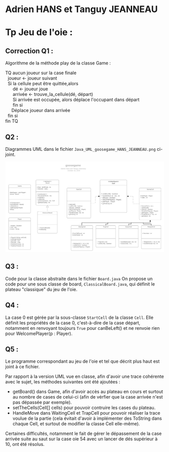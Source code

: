 # Adrien HANS et Tanguy JEANNEAU
# Tp Jeu de l'oie : 


## Correction Q1 : 
Algorithme de la méthode play de la classe Game : 

TQ aucun joueur sur la case finale 
    <br>&nbsp; joueur <- joueur suivant
    <br>&nbsp; Si la cellule peut être quittée,alors  
    &nbsp; &nbsp; &nbsp; dé <- joueur joue
        <br>&nbsp; &nbsp; &nbsp; arrivée <- trouve_la_cellule(dé, départ)
        <br> &nbsp; &nbsp; &nbsp; Si arrivée est occupée, alors
            déplace l'occupant dans départ
<br>&nbsp; &nbsp; &nbsp; fin si
        <br>&nbsp; &nbsp; &nbsp;Déplace joueur dans arrivée
    <br>&nbsp; fin si 
<br>fin TQ 

## Q2 : 
Diagrammes UML dans le fichier `Java_UML_goosegame_HANS_JEANNEAU.png` ci-joint.

![Screenshot](Java_UML_goosegame_HANS_JEANNEAU.png)

## Q3 : 
Code pour la classe abstraite dans le fichier `Board.java`
On propose un code pour une sous classe de board, `ClassicalBoard.java`, qui définit le plateau "classique" du jeu de l'oie. 

## Q4 : 
La case 0 est gérée par la sous-classe `StartCell` de la classe `Cell`. 
Elle définit les propriétés de la case 0, c'est-à-dire de la case départ, notamment en renvoyant toujours `True` pour canBeLeft() et ne renvoie rien pour WelcomePlayer(p : Player).

## Q5 : 
Le programme correspondant au jeu de l'oie et tel que décrit plus haut est joint à ce fichier. <br>

Par rapport à la version UML vue en classe, afin d'avoir une trace cohérente avec le sujet, les méthodes suivantes ont été ajoutées : <br>

- getBoard() dans Game, afin d'avoir accès au plateau en cours et surtout au nombre de cases de celui-ci (afin de vérfier que la case arrivée n'est pas dépassée par exemple).
- setTheCells(Cell[] cells) pour pouvoir contruire les cases du plateau.
- HandleMove dans WaitingCell et TrapCell pour pouvoir réaliser la trace voulue de la partie (cela évitait d'avoir à implémenter des ToString dans chaque Cell, et surtout de modifier la classe Cell elle-même). <br>

Certaines difficultés, notamment le fait de gérer le dépassement de la case arrivée suite au saut sur la case oie 54 avec un lancer de dés supérieur à 10, ont été résolus. <br>